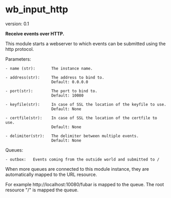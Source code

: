wb_input_http
=============

version: 0.1

**Receive events over HTTP.**

This module starts a webserver to which events can be submitted using the
http protocol.

Parameters:

    - name (str):       The instance name.

    - address(str):     The address to bind to.
                        Default: 0.0.0.0

    - port(str):        The port to bind to.
                        Default: 10080

    - keyfile(str):     In case of SSL the location of the keyfile to use.
                        Default: None

    - certfile(str):    In case of SSL the location of the certfile to use.
                        Default: None

    - delimiter(str):   The delimiter between multiple events.
                        Default: None

Queues:

    - outbox:   Events coming from the outside world and submitted to /


When more queues are connected to this module instance, they are
automatically mapped to the URL resource.

For example http://localhost:10080/fubar is mapped to the <fubar> queue.
The root resource "/" is mapped the <outbox> queue.
